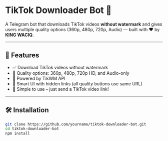 # TikTok Downloader Bot 🤖

A Telegram bot that downloads TikTok videos **without watermark** and gives users multiple quality options (360p, 480p, 720p, Audio) — built with ❤️ by **KING WACIQ**.

---

## 🚀 Features

- ✅ Download TikTok videos without watermark
- 🎥 Quality options: 360p, 480p, 720p HD, and Audio-only
- 🤖 Powered by TikWM API
- 🔐 Smart UI with hidden links (all quality buttons use same URL)
- 📩 Simple to use – just send a TikTok video link!

---

## 🛠 Installation

```bash
git clone https://github.com/yourname/tiktok-downloader-bot.git
cd tiktok-downloader-bot
npm install 
